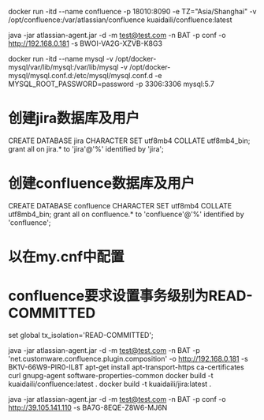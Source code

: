 <!--
 * @Author: Aladdin
 * @Date: 2020-05-18 16:03:09
 * @LastEditTime: 2020-05-20 16:44:37
 * @FilePath: /Atlassian/README.md
 * @Description: file description
--> 
docker run -itd --name confluence -p 18010:8090 -e TZ="Asia/Shanghai" -v /opt/confluence:/var/atlassian/confluence kuaidaili/confluence:latest

java -jar atlassian-agent.jar -d -m test@test.com -n BAT -p conf -o http://192.168.0.181 -s BWOI-VA2G-XZVB-K8G3


docker run -itd --name mysql -v /opt/docker-mysql/var/lib/mysql:/var/lib/mysql -v /opt/docker-mysql/mysql.conf.d:/etc/mysql/mysql.conf.d -e MYSQL_ROOT_PASSWORD=password -p 3306:3306 mysql:5.7

# 创建jira数据库及用户
CREATE DATABASE jira CHARACTER SET utf8mb4 COLLATE utf8mb4_bin;
grant all on jira.* to 'jira'@'%' identified by 'jira';

# 创建confluence数据库及用户
CREATE DATABASE confluence CHARACTER SET utf8mb4 COLLATE utf8mb4_bin;
grant all on confluence.* to 'confluence'@'%' identified by 'confluence';

# 以在my.cnf中配置
# confluence要求设置事务级别为READ-COMMITTED
set global tx_isolation='READ-COMMITTED';


java -jar atlassian-agent.jar -d -m test@test.com -n BAT -p 'net.customware.confluence.plugin.composition' -o http://192.168.0.181 -s BK1V-66W9-PIR0-IL8T
apt-get install apt-transport-https ca-certificates curl gnupg-agent software-properties-common
docker build -t kuaidaili/confluence:latest .
docker build -t kuaidaili/jira:latest .

java -jar atlassian-agent.jar -d -m test@test.com -n BAT -p conf -o http://39.105.141.110 -s BA7G-8EQE-Z8W6-MJ6N
